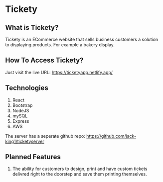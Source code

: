 # Tickety
## What is Tickety?
Tickety is an ECommerce website that sells business customers a solution to displaying products. For example a 
bakery display. 

## How To Access Tickety?
Just visit the live URL: https://ticketyapp.netlify.app/

## Technologies
1. React
2. Bootstrap
3. NodeJS
4. mySQL
5. Express
6. AWS

The server has a seperate github repo: https://github.com/jack-king1/ticketyserver

## Planned Features
1. The ability for customers to design, print and have custom tickets delivred right to the doorstep and save them printing themselves.
